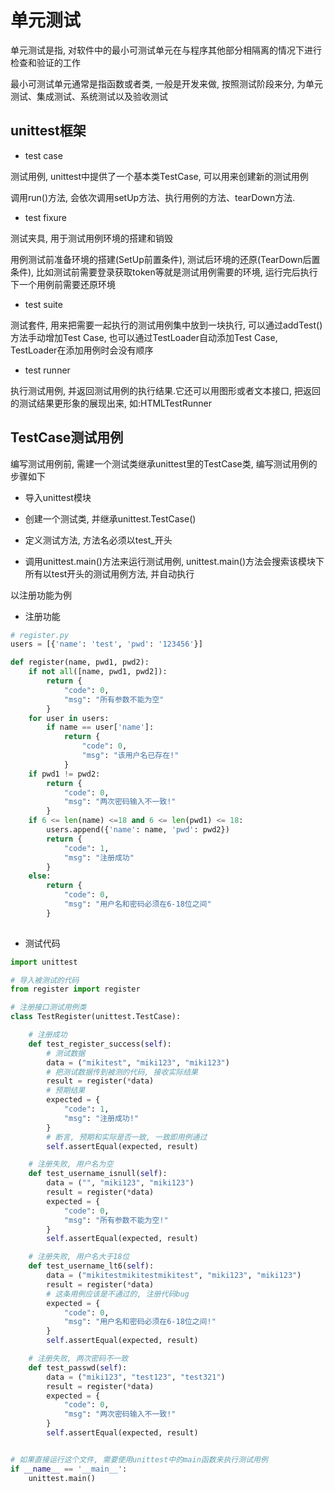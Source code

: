 <!--
 * @Description: 
 * @Version: 1.0
 * @Author: dmjcb
 * @Email:  
 * @Date: 2021-02-06 13:09:18
 * @LastEditors: dmjcb
 * @LastEditTime: 2023-04-17 15:21:49
-->

# 单元测试

单元测试是指, 对软件中的最小可测试单元在与程序其他部分相隔离的情况下进行检查和验证的工作

最小可测试单元通常是指函数或者类, 一般是开发来做, 按照测试阶段来分, 为单元测试、集成测试、系统测试以及验收测试

## unittest框架

- test case

测试用例, unittest中提供了一个基本类TestCase, 可以用来创建新的测试用例

调用run()方法, 会依次调用setUp方法、执行用例的方法、tearDown方法.

- test fixure

测试夹具, 用于测试用例环境的搭建和销毁

用例测试前准备环境的搭建(SetUp前置条件), 测试后环境的还原(TearDown后置条件), 比如测试前需要登录获取token等就是测试用例需要的环境, 运行完后执行下一个用例前需要还原环境

- test suite

测试套件, 用来把需要一起执行的测试用例集中放到一块执行, 可以通过addTest()方法手动增加Test Case, 也可以通过TestLoader自动添加Test Case, TestLoader在添加用例时会没有顺序

- test runner

执行测试用例, 并返回测试用例的执行结果.它还可以用图形或者文本接口, 把返回的测试结果更形象的展现出来, 如:HTMLTestRunner

## TestCase测试用例

编写测试用例前, 需建一个测试类继承unittest里的TestCase类, 编写测试用例的步骤如下

- 导入unittest模块
  
- 创建一个测试类, 并继承unittest.TestCase()
  
- 定义测试方法, 方法名必须以test_开头
  
- 调用unittest.main()方法来运行测试用例, unittest.main()方法会搜索该模块下所有以test开头的测试用例方法, 并自动执行

以注册功能为例

- 注册功能

```py
# register.py
users = [{'name': 'test', 'pwd': '123456'}]

def register(name, pwd1, pwd2):
    if not all([name, pwd1, pwd2]):
        return {
            "code": 0, 
            "msg": "所有参数不能为空"
        }
    for user in users:
        if name == user['name']:
            return {
                "code": 0, 
                "msg": "该用户名已存在!"
            }
    if pwd1 != pwd2:
        return {
            "code": 0, 
            "msg": "两次密码输入不一致!"
        }
    if 6 <= len(name) <=18 and 6 <= len(pwd1) <= 18:
        users.append({'name': name, 'pwd': pwd2})
        return {
            "code": 1, 
            "msg": "注册成功"
        }
    else: 
        return {
            "code": 0, 
            "msg": "用户名和密码必须在6-18位之间"
        }
        
```

- 测试代码

```py
import unittest

# 导入被测试的代码
from register import register

# 注册接口测试用例类
class TestRegister(unittest.TestCase):

    # 注册成功
    def test_register_success(self):
        # 测试数据
        data = ("mikitest", "miki123", "miki123")
        # 把测试数据传到被测的代码, 接收实际结果
        result = register(*data)
        # 预期结果
        expected = {
            "code": 1, 
            "msg": "注册成功!"
        }
        # 断言, 预期和实际是否一致, 一致即用例通过
        self.assertEqual(expected, result)

    # 注册失败, 用户名为空
    def test_username_isnull(self):
        data = ("", "miki123", "miki123")
        result = register(*data)
        expected = {
            "code": 0, 
            "msg": "所有参数不能为空!"
        }
        self.assertEqual(expected, result)

    # 注册失败, 用户名大于18位
    def test_username_lt6(self):
        data = ("mikitestmikitestmikitest", "miki123", "miki123")
        result = register(*data)
        # 这条用例应该是不通过的, 注册代码bug
        expected = {
            "code": 0, 
            "msg": "用户名和密码必须在6-18位之间!"
        }
        self.assertEqual(expected, result)

    # 注册失败, 两次密码不一致
    def test_passwd(self):
        data = ("miki123", "test123", "test321")
        result = register(*data)
        expected = {
            "code": 0, 
            "msg": "两次密码输入不一致!"
        }
        self.assertEqual(expected, result)


# 如果直接运行这个文件, 需要使用unittest中的main函数来执行测试用例
if __name__ == '__main__':
    unittest.main()
```
